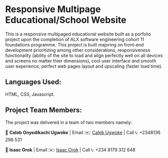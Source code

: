 # Responsive Multipage Educational/School Website
This is a responsive multipaged educational website built as a porfolio project upon the completion of ALX software engineering cohort 11 foundations programme.
This project is built majoring on front-end development prioritizing among other considerations, responsiveness functionality (ability of the site to load and align perfectly well on all devices and screens no matter thier dimensions), cool user interface and smooth user experience, perfect web pages layout and upscaling (faster load time).

## Languages Used:
HTML,
CSS,
Javascript.

## Project Team Members:
The project was delivered in a team of two members namely: 

👤 **Caleb Onyedikachi Ugwoke** | Email ✉️: [Caleb Ugwoke](mailto:calebugwoke@gmail.com) | Call 📞: +2348136 298 531 

👤 **Isaac Orok** | Email ✉️: [Isaac Orok](mailto:orok.isaac@gmail.com) | Call 📞: +234 8179 312 648
